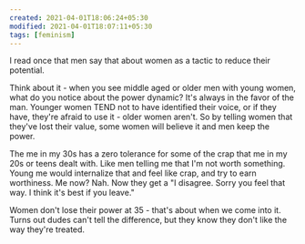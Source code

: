 ```yaml
---
created: 2021-04-01T18:06:24+05:30
modified: 2021-04-01T18:07:11+05:30
tags: [feminism]
---
```


 I read once that men say that about women as a tactic to reduce their potential. 

Think about it - when you see middle aged or older men with young women, what do you notice about the power dynamic? It's always in the favor of the man. Younger women TEND not to have identified their voice, or if they have, they're afraid to use it - older women aren't. So by telling women that they've lost their value, some women will believe it and men keep the power. 

The me in my 30s has a zero tolerance for some of the crap that me in my 20s or teens dealt with. Like men telling me that I'm not worth something. Young me would internalize that and feel like crap, and try to earn worthiness. Me now? Nah. Now they get a "I disagree. Sorry you feel that way. I think it's best if you leave." 

Women don't lose their power at 35 - that's about when we come into it. Turns out dudes can't tell the difference, but they know they don't like the way they're treated. 
